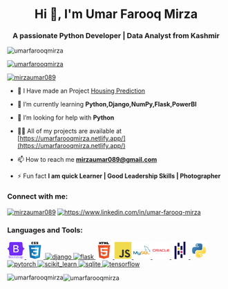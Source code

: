 <h1 align="center">Hi 👋, I'm Umar Farooq Mirza</h1>
<h3 align="center">A passionate Python Developer | Data Analyst from Kashmir</h3>

<p align="left"> <img src="https://komarev.com/ghpvc/?username=umarfarooqmirza&label=Profile%20views&color=0e75b6&style=flat" alt="umarfarooqmirza" /> </p>

<p align="left"> <a href="https://github.com/ryo-ma/github-profile-trophy"><img src="https://github-profile-trophy.vercel.app/?username=umarfarooqmirza" alt="umarfarooqmirza" /></a> </p>

<p align="left"> <a href="https://twitter.com/mirzaumar089" target="blank"><img src="https://img.shields.io/twitter/follow/mirzaumar089?logo=twitter&style=for-the-badge" alt="mirzaumar089" /></a> </p>

- 🔭 I Have made an Project [Housing Prediction](https://github.com/UmarFarooqMirza/HRP)

- 🌱 I’m currently learning **Python,Django,NumPy,Flask,PowerBI**

- 🤝 I’m looking for help with **Python**

- 👨‍💻 All of my projects are available at [https://umarfarooqmirza.netlify.app/](https://umarfarooqmirza.netlify.app/)

- 📫 How to reach me **mirzaumar089@gmail.com**

- ⚡ Fun fact **I am quick Learner | Good Leadership Skills | Photographer**

<h3 align="left">Connect with me:</h3>
<p align="left">
<a href="https://twitter.com/mirzaumar089" target="blank"><img align="center" src="https://raw.githubusercontent.com/rahuldkjain/github-profile-readme-generator/master/src/images/icons/Social/twitter.svg" alt="mirzaumar089" height="30" width="40" /></a>
<a href="https://linkedin.com/in/https://www.linkedin.com/in/umar-farooq-mirza" target="blank"><img align="center" src="https://raw.githubusercontent.com/rahuldkjain/github-profile-readme-generator/master/src/images/icons/Social/linked-in-alt.svg" alt="https://www.linkedin.com/in/umar-farooq-mirza" height="30" width="40" /></a>
</p>

<h3 align="left">Languages and Tools:</h3>
<p align="left"> <a href="https://getbootstrap.com" target="_blank" rel="noreferrer"> <img src="https://raw.githubusercontent.com/devicons/devicon/master/icons/bootstrap/bootstrap-plain-wordmark.svg" alt="bootstrap" width="40" height="40"/> </a> <a href="https://www.w3schools.com/css/" target="_blank" rel="noreferrer"> <img src="https://raw.githubusercontent.com/devicons/devicon/master/icons/css3/css3-original-wordmark.svg" alt="css3" width="40" height="40"/> </a> <a href="https://www.djangoproject.com/" target="_blank" rel="noreferrer"> <img src="https://cdn.worldvectorlogo.com/logos/django.svg" alt="django" width="40" height="40"/> </a> <a href="https://flask.palletsprojects.com/" target="_blank" rel="noreferrer"> <img src="https://www.vectorlogo.zone/logos/pocoo_flask/pocoo_flask-icon.svg" alt="flask" width="40" height="40"/> </a> <a href="https://www.w3.org/html/" target="_blank" rel="noreferrer"> <img src="https://raw.githubusercontent.com/devicons/devicon/master/icons/html5/html5-original-wordmark.svg" alt="html5" width="40" height="40"/> </a> <a href="https://developer.mozilla.org/en-US/docs/Web/JavaScript" target="_blank" rel="noreferrer"> <img src="https://raw.githubusercontent.com/devicons/devicon/master/icons/javascript/javascript-original.svg" alt="javascript" width="40" height="40"/> </a> <a href="https://www.mysql.com/" target="_blank" rel="noreferrer"> <img src="https://raw.githubusercontent.com/devicons/devicon/master/icons/mysql/mysql-original-wordmark.svg" alt="mysql" width="40" height="40"/> </a> <a href="https://www.oracle.com/" target="_blank" rel="noreferrer"> <img src="https://raw.githubusercontent.com/devicons/devicon/master/icons/oracle/oracle-original.svg" alt="oracle" width="40" height="40"/> </a> <a href="https://pandas.pydata.org/" target="_blank" rel="noreferrer"> <img src="https://raw.githubusercontent.com/devicons/devicon/2ae2a900d2f041da66e950e4d48052658d850630/icons/pandas/pandas-original.svg" alt="pandas" width="40" height="40"/> </a> <a href="https://www.python.org" target="_blank" rel="noreferrer"> <img src="https://raw.githubusercontent.com/devicons/devicon/master/icons/python/python-original.svg" alt="python" width="40" height="40"/> </a> <a href="https://pytorch.org/" target="_blank" rel="noreferrer"> <img src="https://www.vectorlogo.zone/logos/pytorch/pytorch-icon.svg" alt="pytorch" width="40" height="40"/> </a> <a href="https://scikit-learn.org/" target="_blank" rel="noreferrer"> <img src="https://upload.wikimedia.org/wikipedia/commons/0/05/Scikit_learn_logo_small.svg" alt="scikit_learn" width="40" height="40"/> </a> <a href="https://www.sqlite.org/" target="_blank" rel="noreferrer"> <img src="https://www.vectorlogo.zone/logos/sqlite/sqlite-icon.svg" alt="sqlite" width="40" height="40"/> </a> <a href="https://www.tensorflow.org" target="_blank" rel="noreferrer"> <img src="https://www.vectorlogo.zone/logos/tensorflow/tensorflow-icon.svg" alt="tensorflow" width="40" height="40"/> </a> </p>

<p><img align="left" src="https://github-readme-stats.vercel.app/api/top-langs?username=umarfarooqmirza&show_icons=true&locale=en&layout=compact" alt="umarfarooqmirza" /></p>

<p><img align="center" src="https://github-readme-stats.vercel.app/api?username=umarfarooqmirza&show_icons=true&locale=en" alt="umarfarooqmirza" /></p>



